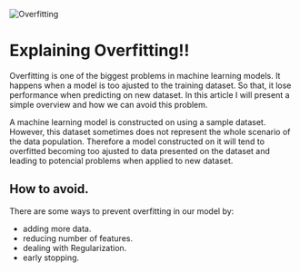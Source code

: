 ![Overfitting](https://pbs.twimg.com/media/DdkUUTMV4AAsohU.jpg) 

# **Explaining** Overfitting!!

Overfitting is one of the biggest problems in machine learning models. It happens when a model is too ajusted to the training dataset. So that, it lose performance when predicting on new dataset. In this article I will present a simple overview and how we can avoid this problem.

A machine learning model is constructed on using a sample dataset. However, this dataset sometimes does not represent the whole scenario of the data population. Therefore a model constructed on it will tend to overfitted becoming too ajusted to data presented on the dataset and leading to potencial problems when applied to new dataset. 

## How to avoid.
There are some ways to prevent overfitting in our model by:
- adding more data.
- reducing number of features. 
- dealing with Regularization.
- early stopping.
